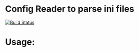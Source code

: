 # Config Reader to parse ini files
[![Build Status](https://travis-ci.org/jayzeng/config-reader.png)](https://travis-ci.org/jayzeng/config-reader)

Usage:
====
